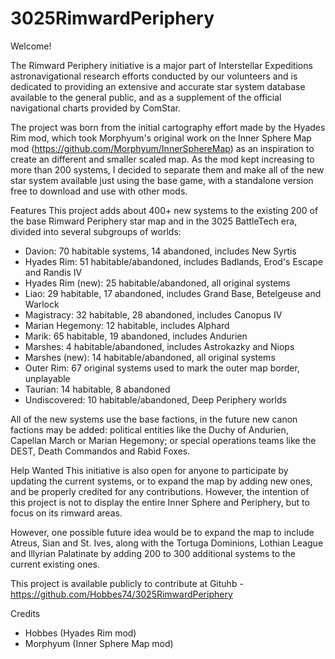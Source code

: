 # 3025RimwardPeriphery
 
Welcome!

The Rimward Periphery initiative is a major part of Interstellar Expeditions astronavigational research efforts conducted by our volunteers and is dedicated to providing an extensive and accurate star system database available to the general public, and as a supplement of the official navigational charts provided by ComStar.

The project was born from the initial cartography effort made by the Hyades Rim mod, which took Morphyum's original work on the Inner Sphere Map mod (https://github.com/Morphyum/InnerSphereMap) as an inspiration to create an different and smaller scaled map. As the mod kept increasing to more than 200 systems, I decided to separate them and make all of the new star system available just using the base game, with a standalone version free to download and use with other mods.

Features
This project adds about 400+ new systems to the existing 200 of the base Rimward Periphery star map and in the 3025 BattleTech era, divided into several subgroups of worlds:
* Davion: 70 habitable systems, 14 abandoned, includes New Syrtis
* Hyades Rim: 51 habitable/abandoned, includes Badlands, Erod's Escape and Randis IV
* Hyades Rim (new): 25 habitable/abandoned, all original systems
* Liao: 29 habitable, 17 abandoned, includes Grand Base, Betelgeuse and Warlock
* Magistracy: 32 habitable, 28 abandoned, includes Canopus IV
* Marian Hegemony: 12 habitable, includes Alphard
* Marik: 65 habitable, 19 abandoned, includes Andurien
* Marshes: 4 habitable/abandoned, includes Astrokazky and Niops
* Marshes (new): 14 habitable/abandoned, all original systems
* Outer Rim: 67 original systems used to mark the outer map border, unplayable
* Taurian: 14 habitable, 8 abandoned
* Undiscovered: 10 habitable/abandoned, Deep Periphery worlds

All of the new systems use the base factions, in the future new canon factions may be added: political entities like the Duchy of Andurien, Capellan March or Marian Hegemony; or special operations teams like the DEST, Death Commandos and Rabid Foxes. 

Help Wanted
This initiative is also open for anyone to participate by updating the current systems, or to expand the map by adding new ones, and be properly credited for any contributions. However, the intention of this project is not to display the entire Inner Sphere and Periphery, but to focus on its rimward areas. 

However, one possible future idea would be to expand the map to include Atreus, Sian and St. Ives, along with the Tortuga Dominions, Lothian League and Illyrian Palatinate by adding 200 to 300 additional systems to the current existing ones. 

This project is available publicly to contribute at Gituhb - https://github.com/Hobbes74/3025RimwardPeriphery

Credits
* Hobbes (Hyades Rim mod)
* Morphyum (Inner Sphere Map mod)
